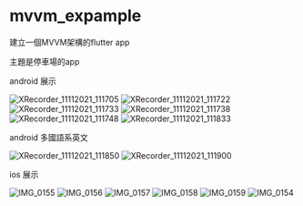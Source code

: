# mvvm_expample

建立一個MVVM架構的flutter app

主題是停車場的app

android 展示


![XRecorder_11112021_111705](https://user-images.githubusercontent.com/20552830/141241272-2615fb39-e94a-4319-9530-b2097c30f4fe.jpg)
![XRecorder_11112021_111722](https://user-images.githubusercontent.com/20552830/141241286-48cef459-ac49-40de-b0a2-766b763e326a.jpg)
![XRecorder_11112021_111733](https://user-images.githubusercontent.com/20552830/141241302-0f0ce5b5-9c87-4f7f-9caf-8b664873aa36.jpg)
![XRecorder_11112021_111738](https://user-images.githubusercontent.com/20552830/141241305-056f34ca-f61a-4833-9710-03fe1e3512cd.jpg)
![XRecorder_11112021_111748](https://user-images.githubusercontent.com/20552830/141241310-2e988651-5ac3-4b6f-806c-554863da388b.jpg)
![XRecorder_11112021_111833](https://user-images.githubusercontent.com/20552830/141241311-9b5128b5-2c6b-4abd-be66-24a6ea5cb8ca.jpg)

android 多國語系英文

![XRecorder_11112021_111850](https://user-images.githubusercontent.com/20552830/141241345-a02cf214-df62-48df-8e49-1dd36b9d4683.jpg)
![XRecorder_11112021_111900](https://user-images.githubusercontent.com/20552830/141241361-4bc367ca-bc6c-4cf0-be4a-7b75c6b8e937.jpg)

ios 展示

![IMG_0155](https://user-images.githubusercontent.com/20552830/141241451-d3b03cdc-4f98-4ddf-a07c-7d8572e85455.PNG)
![IMG_0156](https://user-images.githubusercontent.com/20552830/141241454-7c1ea3e5-895d-4024-94ad-2debcc458f95.PNG)
![IMG_0157](https://user-images.githubusercontent.com/20552830/141241465-8a15251d-f2ca-4b9b-bf8a-67624b9fe057.PNG)
![IMG_0158](https://user-images.githubusercontent.com/20552830/141241472-4dd2171f-dcfe-4b94-97bc-5b21ae8a9c9c.PNG)
![IMG_0159](https://user-images.githubusercontent.com/20552830/141241477-60c61fdb-7704-4d99-8962-574113bc47f2.PNG)
![IMG_0154](https://user-images.githubusercontent.com/20552830/141241440-bfd609d7-9099-489b-a501-acc6eda00e60.PNG)
